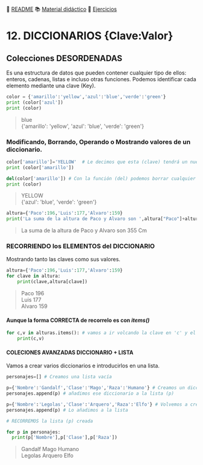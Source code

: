 :page_with_curl: [README](../README.md) :books: [Material didáctico](/documentation/indicedocu.md) :pencil: [Ejercicios](/tests/indicetests.md)

# 12. DICCIONARIOS {Clave:Valor} 
## Colecciones DESORDENADAS

Es una estructura de datos que pueden contener cualquier tipo de ellos: enteros, cadenas, listas e incluso otras funciones.
Podemos identificar cada elemento mediante una clave (Key).
````python
color = {'amarillo':'yellow','azul':'blue','verde':'green'}
print (color['azul'])
print (color)
````
>blue  
{'amarillo': 'yellow', 'azul': 'blue', 'verde': 'green'}

### Modificando, Borrando, Operando o Mostrando valores de un diccionario.

````python
color['amarillo']='YELLOW'  # Le decimos que esta (clave) tendrá un nuevo (valor)
print (color['amarillo'])

del(color['amarillo']) # Con la función (del) podemos borrar cualquier clave/valor
print (color)
````
>YELLOW  
{'azul': 'blue', 'verde': 'green'}

````python
altura={'Paco':196,'Luis':177,'Alvaro':159}
print('La suma de la altura de Paco y Alvaro son ',altura["Paco"]+altura['Alvaro'],"Cm")
````
>La suma de la altura de Paco y Alvaro son  355 Cm

### RECORRIENDO los ELEMENTOS del DICCIONARIO

Mostrando tanto las claves como sus valores.

````python
altura={'Paco':196,'Luis':177,'Alvaro':159}
for clave in altura:
    print(clave,altura[clave])
````
>Paco 196  
Luis 177  
Alvaro 159  

#### Aunque la forma CORRECTA de recorrelo es con _items()_

````python
for c,v in alturas.items(): # vamos a ir volcando la clave en 'c' y el valor en 'v'
    print(c,v)
````

#### COLECIONES AVANZADAS DICCIONARIO + LISTA

Vamos a crear varios diccionarios e introducirlos en una lista.
````python
personajes=[] # Creamos una lista vacía

p={'Nombre':'Gandalf','Clase':'Mago','Raza':'Humano'} # Creamos un diccionario
personajes.append(p) # añadimos ese diccionario a la lista (p)

p={'Nombre':'Legolas','Clase':'Arquero','Raza':'Elfo'} # Volvemos a crear otro personaje
personajes.append(p) # Lo añadimos a la lista

# RECORREMOS la lista (p) creada

for p in personajes:
  print(p['Nombre'],p['Clase'],p['Raza'])
````

>Gandalf Mago Humano  
Legolas Arquero Elfo